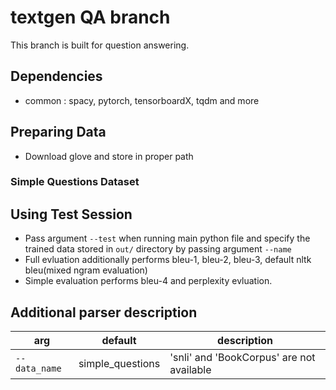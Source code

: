 # textgen QA branch
This branch is built for question answering.

## Dependencies
* common : spacy, pytorch, tensorboardX, tqdm and more

## Preparing Data
* Download glove and store in proper path

### Simple Questions Dataset

## Using Test Session
* Pass argument `--test` when running main python file and specify the trained data stored in `out/` directory by passing argument `--name`
* Full evluation additionally performs bleu-1, bleu-2, bleu-3, default nltk bleu(mixed ngram evaluation)
* Simple evaluation performs bleu-4 and perplexity evluation.

## Additional parser description
arg | default | description
-----|---------|------------
`--data_name` | simple_questions | 'snli' and 'BookCorpus' are not available
